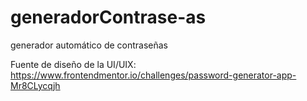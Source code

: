 # generadorContrase-as
generador automático de contraseñas

Fuente de diseño de la UI/UIX:
https://www.frontendmentor.io/challenges/password-generator-app-Mr8CLycqjh
